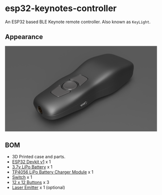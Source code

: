 # esp32-keynotes-controller

An ESP32 based BLE Keynote remote controller.
Also known as `KeyLight`.

## Appearance

![](./media/rendered.png)

## BOM

- 3D Printed case and parts.
- [ESP32 Devkit v1](https://item.taobao.com/item.htm?spm=a1z09.2.0.0.76d12e8dVNq61T&id=563668634893&_u=e10f2ti56b4) x 1
- [3.7v LiPo Battery](https://item.taobao.com/item.htm?spm=a1z09.2.0.0.76d12e8dVNq61T&id=523205607530&_u=e10f2ti89d2) x 1
- [TP4056 LiPo Battery Charger Module](https://item.taobao.com/item.htm?spm=a1z09.2.0.0.76d12e8dVNq61T&id=522583198103&_u=e10f2tid961) x 1
- [Switch](https://item.taobao.com/item.htm?spm=a1z09.2.0.0.76d12e8dVNq61T&id=522555847475&_u=e10f2ti034e) x 1
- [12 x 12 Buttons](https://item.taobao.com/item.htm?spm=a1z09.2.0.0.76d12e8dVNq61T&id=566514301427&_u=e10f2tie2b7) x 3
- [Laser Emitter](https://item.taobao.com/item.htm?spm=a1z09.2.0.0.76d12e8dVNq61T&id=522576364570&_u=e10f2tidee6) x 1 (optional)
